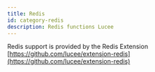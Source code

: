 ```yaml
---
title: Redis
id: category-redis
description: Redis functions Lucee
---
```


Redis support is provided by the Redis Extension [https://github.com/lucee/extension-redis](https://github.com/lucee/extension-redis)